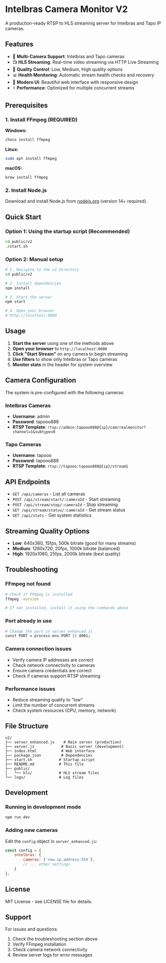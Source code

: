 # Intelbras Camera Monitor V2

A production-ready RTSP to HLS streaming server for Intelbras and Tapo IP cameras.

## Features

- 🎥 **Multi-Camera Support**: Intelbras and Tapo cameras
- 📺 **HLS Streaming**: Real-time video streaming via HTTP Live Streaming
- 🔧 **Quality Control**: Low, Medium, High quality options
- 📊 **Health Monitoring**: Automatic stream health checks and recovery
- 🎨 **Modern UI**: Beautiful web interface with responsive design
- ⚡ **Performance**: Optimized for multiple concurrent streams

## Prerequisites

### 1. Install FFmpeg (REQUIRED)

**Windows:**
```bash
choco install ffmpeg
```

**Linux:**
```bash
sudo apt install ffmpeg
```

**macOS:**
```bash
brew install ffmpeg
```

### 2. Install Node.js

Download and install Node.js from [nodejs.org](https://nodejs.org/) (version 14+ required).

## Quick Start

### Option 1: Using the startup script (Recommended)

```bash
cd public/v2
./start.sh
```

### Option 2: Manual setup

```bash
# 1. Navigate to the v2 directory
cd public/v2

# 2. Install dependencies
npm install

# 3. Start the server
npm start

# 4. Open your browser
# http://localhost:8000
```

## Usage

1. **Start the server** using one of the methods above
2. **Open your browser** to `http://localhost:8000`
3. **Click "Start Stream"** on any camera to begin streaming
4. **Use filters** to show only Intelbras or Tapo cameras
5. **Monitor stats** in the header for system overview

## Camera Configuration

The system is pre-configured with the following cameras:

### Intelbras Cameras
- **Username**: admin
- **Password**: tapooo888
- **RTSP Template**: `rtsp://admin:tapooo888@{ip}/cam/realmonitor?channel=1&subtype=0`

### Tapo Cameras
- **Username**: tapooo
- **Password**: tapooo888
- **RTSP Template**: `rtsp://tapooo:tapooo888@{ip}/stream1`

## API Endpoints

- `GET /api/cameras` - List all cameras
- `POST /api/stream/start/:cameraId` - Start streaming
- `POST /api/stream/stop/:cameraId` - Stop streaming
- `GET /api/stream/status/:cameraId` - Get stream status
- `GET /api/stats` - Get system statistics

## Streaming Quality Options

- **Low**: 640x360, 15fps, 500k bitrate (good for many streams)
- **Medium**: 1280x720, 20fps, 1000k bitrate (balanced)
- **High**: 1920x1080, 25fps, 2000k bitrate (best quality)

## Troubleshooting

### FFmpeg not found
```bash
# Check if FFmpeg is installed
ffmpeg -version

# If not installed, install it using the commands above
```

### Port already in use
```bash
# Change the port in server_enhanced.js
const PORT = process.env.PORT || 8001;
```

### Camera connection issues
- Verify camera IP addresses are correct
- Check network connectivity to cameras
- Ensure camera credentials are correct
- Check if cameras support RTSP streaming

### Performance issues
- Reduce streaming quality to "low"
- Limit the number of concurrent streams
- Check system resources (CPU, memory, network)

## File Structure

```
v2/
├── server_enhanced.js    # Main server (production)
├── server.js            # Basic server (development)
├── index.html           # Web interface
├── package.json         # Dependencies
├── start.sh            # Startup script
├── README.md           # This file
├── public/
│   └── hls/            # HLS stream files
└── logs/               # Log files
```

## Development

### Running in development mode
```bash
npm run dev
```

### Adding new cameras
Edit the `config` object in `server_enhanced.js`:

```javascript
const config = {
    intelbras: {
        cameras: ['new.ip.address:554'],
        // ... other settings
    }
};
```

## License

MIT License - see LICENSE file for details.

## Support

For issues and questions:
1. Check the troubleshooting section above
2. Verify FFmpeg installation
3. Check camera network connectivity
4. Review server logs for error messages
